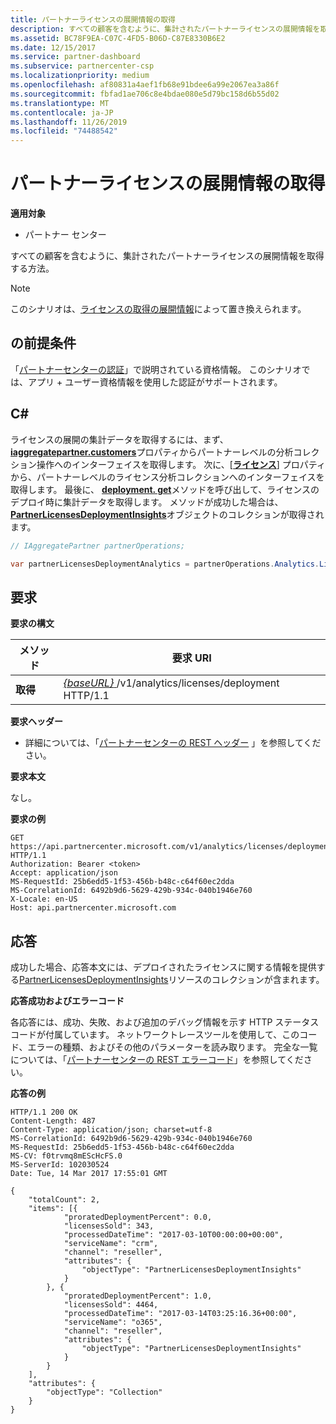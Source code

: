 ```yaml
---
title: パートナーライセンスの展開情報の取得
description: すべての顧客を含むように、集計されたパートナーライセンスの展開情報を取得する方法。
ms.assetid: BC78F9EA-C07C-4FD5-B06D-C87E8330B6E2
ms.date: 12/15/2017
ms.service: partner-dashboard
ms.subservice: partnercenter-csp
ms.localizationpriority: medium
ms.openlocfilehash: af80831a4aef1fb68e91bdee6a99e2067ea3a86f
ms.sourcegitcommit: fbfad1ae706c8e4bdae080e5d79bc158d6b55d02
ms.translationtype: MT
ms.contentlocale: ja-JP
ms.lasthandoff: 11/26/2019
ms.locfileid: "74488542"
---
```

# <a name="get-partner-licenses-deployment-information"></a>パートナーライセンスの展開情報の取得

**適用対象**

- パートナー センター

すべての顧客を含むように、集計されたパートナーライセンスの展開情報を取得する方法。

> [!NOTE]
> このシナリオは、[ライセンスの取得の展開情報](get-licenses-deployment-information.md)によって置き換えられます。


## <a name="span-idprerequisitesspan-idprerequisitesspan-idprerequisitesprerequisites"></a><span id="Prerequisites"/><span id="prerequisites"/><span id="PREREQUISITES"/>の前提条件


「[パートナーセンターの認証](partner-center-authentication.md)」で説明されている資格情報。 このシナリオでは、アプリ + ユーザー資格情報を使用した認証がサポートされます。

## <a name="span-idc_span-idc_c"></a><span id="C_"/><span id="c_"/>C#


ライセンスの展開の集計データを取得するには、まず、 [**iaggregatepartner.customers**](https://docs.microsoft.com/dotnet/api/microsoft.store.partnercenter.ipartner.analytics)プロパティからパートナーレベルの分析コレクション操作へのインターフェイスを取得します。 次に、[[**ライセンス**](https://docs.microsoft.com/dotnet/api/microsoft.store.partnercenter.analytics.ipartneranalyticscollection.licenses)] プロパティから、パートナーレベルのライセンス分析コレクションへのインターフェイスを取得します。 最後に、 [**deployment. get**](https://docs.microsoft.com/dotnet/api/microsoft.store.partnercenter.genericoperations.ientireentitycollectionretrievaloperations-2.get)メソッドを呼び出して、ライセンスのデプロイ時に集計データを取得します。 メソッドが成功した場合は、 [**PartnerLicensesDeploymentInsights**](https://docs.microsoft.com/dotnet/api/microsoft.store.partnercenter.models.analytics.partnerlicensesdeploymentinsights)オブジェクトのコレクションが取得されます。

``` csharp
// IAggregatePartner partnerOperations;

var partnerLicensesDeploymentAnalytics = partnerOperations.Analytics.Licenses.Deployment.Get();
```

## <a name="span-idrequestspan-idrequestspan-idrequestrequest"></a><span id="Request"/><span id="request"/><span id="REQUEST"/>要求


**要求の構文**

| メソッド  | 要求 URI                                                                           |
|---------|---------------------------------------------------------------------------------------|
| **取得** | [ *{baseURL}* ](partner-center-rest-urls.md)/v1/analytics/licenses/deployment HTTP/1.1 |

 

**要求ヘッダー**

- 詳細については、「[パートナーセンターの REST ヘッダー](headers.md) 」を参照してください。

**要求本文**

なし。

**要求の例**

```http
GET https://api.partnercenter.microsoft.com/v1/analytics/licenses/deployment HTTP/1.1
Authorization: Bearer <token>
Accept: application/json
MS-RequestId: 25b6edd5-1f53-456b-b48c-c64f60ec2dda
MS-CorrelationId: 6492b9d6-5629-429b-934c-040b1946e760
X-Locale: en-US
Host: api.partnercenter.microsoft.com
```

## <a name="span-idresponsespan-idresponsespan-idresponseresponse"></a><span id="Response"/><span id="response"/><span id="RESPONSE"/>応答

成功した場合、応答本文には、デプロイされたライセンスに関する情報を提供する[PartnerLicensesDeploymentInsights](analytics-resources.md#partnerlicensesdeploymentinsights)リソースのコレクションが含まれます。

**応答成功およびエラーコード**

各応答には、成功、失敗、および追加のデバッグ情報を示す HTTP ステータスコードが付属しています。 ネットワークトレースツールを使用して、このコード、エラーの種類、およびその他のパラメーターを読み取ります。 完全な一覧については、「[パートナーセンターの REST エラーコード](error-codes.md)」を参照してください。

**応答の例**

```http
HTTP/1.1 200 OK
Content-Length: 487
Content-Type: application/json; charset=utf-8
MS-CorrelationId: 6492b9d6-5629-429b-934c-040b1946e760
MS-RequestId: 25b6edd5-1f53-456b-b48c-c64f60ec2dda
MS-CV: f0trvmq8mEScHcFS.0
MS-ServerId: 102030524
Date: Tue, 14 Mar 2017 17:55:01 GMT

{
    "totalCount": 2,
    "items": [{
            "proratedDeploymentPercent": 0.0,
            "licensesSold": 343,
            "processedDateTime": "2017-03-10T00:00:00+00:00",
            "serviceName": "crm",
            "channel": "reseller",
            "attributes": {
                "objectType": "PartnerLicensesDeploymentInsights"
            }
        }, {
            "proratedDeploymentPercent": 1.0,
            "licensesSold": 4464,
            "processedDateTime": "2017-03-14T03:25:16.36+00:00",
            "serviceName": "o365",
            "channel": "reseller",
            "attributes": {
                "objectType": "PartnerLicensesDeploymentInsights"
            }
        }
    ],
    "attributes": {
        "objectType": "Collection"
    }
}
```